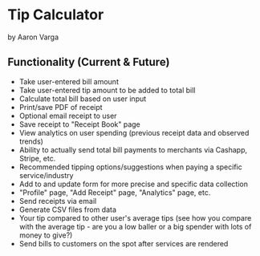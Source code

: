 # Tip Calculator

by Aaron Varga

## Functionality (Current & Future)

- Take user-entered bill amount
- Take user-entered tip amount to be added to total bill
- Calculate total bill based on user input
- Print/save PDF of receipt
- Optional email receipt to user
- Save receipt to "Receipt Book" page
- View analytics on user spending (previous receipt data and observed trends)
- Ability to actually send total bill payments to merchants via Cashapp, Stripe, etc.
- Recommended tipping options/suggestions when paying a specific service/industry
- Add to and update form for more precise and specific data collection
- "Profile" page, "Add Receipt" page, "Analytics" page, etc.
- Send receipts via email
- Generate CSV files from data
- Your tip compared to other user's average tips (see how you compare with the average tip - are you a low baller or a big spender with lots of money to give?)
- Send bills to customers on the spot after services are rendered
